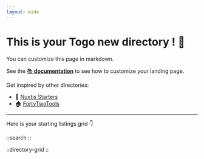 ```yaml
---
layout: wide
---
```


# This is your Togo new directory ! 👋

You can customize this page in markdown.

See the [📚 **documentation**](https://minteddirectory.com/docs) to see how to customize your landing page.

Get inspired by other directories:

- 📗 [Nuxtjs Starters](https://nuxtstarters.com)
- 🏠 [FortyTwoTools](https://fortytwotools.com)

---

Here is your starting listings grid 👇

::search
::

::directory-grid
::
